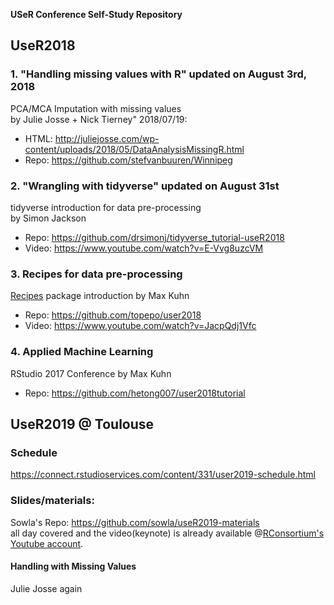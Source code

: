 **USeR Conference Self-Study Repository**

## UseR2018
### 1. "Handling missing values with R" updated on August 3rd, 2018
PCA/MCA Imputation with missing values   
by Julie Josse + Nick Tierney" 2018/07/19:  
- HTML: http://juliejosse.com/wp-content/uploads/2018/05/DataAnalysisMissingR.html    
- Repo: https://github.com/stefvanbuuren/Winnipeg  

### 2. "Wrangling with tidyverse" updated on August 31st
tidyverse introduction for data pre-processing   
by Simon Jackson  
- Repo:  https://github.com/drsimonj/tidyverse_tutorial-useR2018
- Video: https://www.youtube.com/watch?v=E-Vvg8uzcVM  

### 3. Recipes for data pre-processing
[Recipes](https://github.com/tidymodels/recipes) package introduction 
by Max Kuhn
- Repo: https://github.com/topepo/user2018  
- Video: https://www.youtube.com/watch?v=JacpQdj1Vfc  
 
### 4. Applied Machine Learning
RStudio 2017 Conference by Max Kuhn 
- Repo: https://github.com/hetong007/user2018tutorial  

## UseR2019 @ Toulouse
### Schedule
https://connect.rstudioservices.com/content/331/user2019-schedule.html

### Slides/materials: 
Sowla's Repo: https://github.com/sowla/useR2019-materials  
all day covered and the video(keynote) is already available @[RConsortium's Youtube account](https://www.youtube.com/channel/UC_R5smHVXRYGhZYDJsnXTwg). 

#### Handling with Missing Values 
Julie Josse again   
